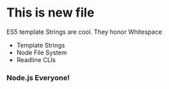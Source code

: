 This is new file
   =======================
   ES5 template Strings are cool. They honor Whitespace
   
   * Template Strings
   * Node File System
   * Readline CLIs

### Node.js Everyone!